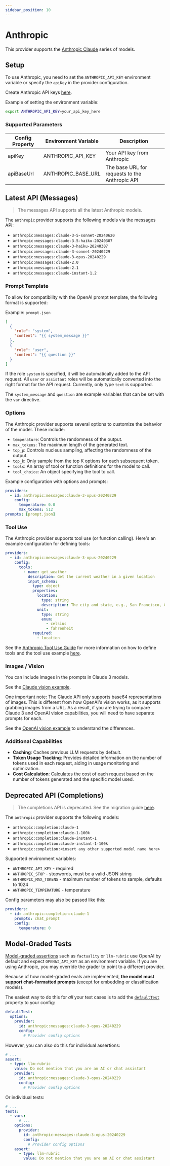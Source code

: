 ```yaml
---
sidebar_position: 10
---
```


# Anthropic

This provider supports the [Anthropic Claude](https://www.anthropic.com/claude) series of models.

## Setup

To use Anthropic, you need to set the `ANTHROPIC_API_KEY` environment variable or specify the `apiKey` in the provider configuration.

Create Anthropic API keys [here](https://console.anthropic.com/settings/keys).

Example of setting the environment variable:

```sh
export ANTHROPIC_API_KEY=your_api_key_here
```

### Supported Parameters

| Config Property | Environment Variable | Description                                    |
| --------------- | -------------------- | ---------------------------------------------- |
| apiKey          | ANTHROPIC_API_KEY    | Your API key from Anthropic                    |
| apiBaseUrl      | ANTHROPIC_BASE_URL   | The base URL for requests to the Anthropic API |

## Latest API (Messages)

> The messages API supports all the latest Anthropic models.

The `anthropic` provider supports the following models via the messages API:

- `anthropic:messages:claude-3-5-sonnet-20240620`
- `anthropic:messages:claude-3.5-haiku-20240307`
- `anthropic:messages:claude-3-haiku-20240307`
- `anthropic:messages:claude-3-sonnet-20240229`
- `anthropic:messages:claude-3-opus-20240229`
- `anthropic:messages:claude-2.0`
- `anthropic:messages:claude-2.1`
- `anthropic:messages:claude-instant-1.2`

### Prompt Template

To allow for compatibility with the OpenAI prompt template, the following format is supported:

Example: `prompt.json`

```json
[
  {
    "role": "system",
    "content": "{{ system_message }}"
  },
  {
    "role": "user",
    "content": "{{ question }}"
  }
]
```

If the role `system` is specified, it will be automatically added to the API request.
All `user` or `assistant` roles will be automatically converted into the right format for the API request.
Currently, only type `text` is supported.

The `system_message` and `question` are example variables that can be set with the `var` directive.

### Options

The Anthropic provider supports several options to customize the behavior of the model. These include:

- `temperature`: Controls the randomness of the output.
- `max_tokens`: The maximum length of the generated text.
- `top_p`: Controls nucleus sampling, affecting the randomness of the output.
- `top_k`: Only sample from the top K options for each subsequent token.
- `tools`: An array of tool or function definitions for the model to call.
- `tool_choice`: An object specifying the tool to call.

Example configuration with options and prompts:

```yaml
providers:
  - id: anthropic:messages:claude-3-opus-20240229
    config:
      temperature: 0.0
      max_tokens: 512
prompts: [prompt.json]
```

### Tool Use

The Anthropic provider supports tool use (or function calling). Here's an example configuration for defining tools:

```yaml
providers:
  - id: anthropic:messages:claude-3-opus-20240229
    config:
      tools:
        - name: get_weather
          description: Get the current weather in a given location
          input_schema:
            type: object
            properties:
              location:
                type: string
                description: The city and state, e.g., San Francisco, CA
              unit:
                type: string
                enum:
                  - celsius
                  - fahrenheit
            required:
              - location
```

See the [Anthropic Tool Use Guide](https://docs.anthropic.com/en/docs/tool-use) for more information on how to define tools and the tool use example [here](https://github.com/promptfoo/promptfoo/tree/main/examples/tool-use).

### Images / Vision

You can include images in the prompts in Claude 3 models.

See the [Claude vision example](https://github.com/typpo/promptfoo/tree/main/examples/claude-vision).

One important note: The Claude API only supports base64 representations of images.
This is different from how OpenAI's vision works, as it supports grabbing images from a URL. As a result, if you are trying to compare Claude 3 and OpenAI vision capabilities, you will need to have separate prompts for each.

See the [OpenAI vision example](https://github.com/typpo/promptfoo/tree/main/examples/openai-vision) to understand the differences.

### Additional Capabilities

- **Caching**: Caches previous LLM requests by default.
- **Token Usage Tracking**: Provides detailed information on the number of tokens used in each request, aiding in usage monitoring and optimization.
- **Cost Calculation**: Calculates the cost of each request based on the number of tokens generated and the specific model used.

## Deprecated API (Completions)

> The completions API is deprecated. See the migration guide [here](https://docs.anthropic.com/claude/reference/migrating-from-text-completions-to-messages).

The `anthropic` provider supports the following models:

- `anthropic:completion:claude-1`
- `anthropic:completion:claude-1-100k`
- `anthropic:completion:claude-instant-1`
- `anthropic:completion:claude-instant-1-100k`
- `anthropic:completion:<insert any other supported model name here>`

Supported environment variables:

- `ANTHROPIC_API_KEY` - required
- `ANTHROPIC_STOP` - stopwords, must be a valid JSON string
- `ANTHROPIC_MAX_TOKENS` - maximum number of tokens to sample, defaults to 1024
- `ANTHROPIC_TEMPERATURE` - temperature

Config parameters may also be passed like this:

```yaml
providers:
  - id: anthropic:completion:claude-1
    prompts: chat_prompt
    config:
      temperature: 0
```

## Model-Graded Tests

[Model-graded assertions](/docs/configuration/expected-outputs/model-graded/) such as `factuality` or `llm-rubric` use OpenAI by default and expect `OPENAI_API_KEY` as an environment variable. If you are using Anthropic, you may override the grader to point to a different provider.

Because of how model-graded evals are implemented, **the model must support chat-formatted prompts** (except for embedding or classification models).

The easiest way to do this for _all_ your test cases is to add the [`defaultTest`](/docs/configuration/guide/#default-test-cases) property to your config:

```yaml title=promptfooconfig.yaml
defaultTest:
  options:
    provider:
      id: anthropic:messages:claude-3-opus-20240229
      config:
        # Provider config options
```

However, you can also do this for individual assertions:

```yaml
# ...
assert:
  - type: llm-rubric
    value: Do not mention that you are an AI or chat assistant
    provider:
      id: anthropic:messages:claude-3-opus-20240229
      config:
        # Provider config options
```

Or individual tests:

```yaml
# ...
tests:
  - vars:
      # ...
    options:
      provider:
        id: anthropic:messages:claude-3-opus-20240229
        config:
          # Provider config options
    assert:
      - type: llm-rubric
        value: Do not mention that you are an AI or chat assistant
```
